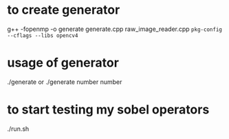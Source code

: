 # to create generator
g++ -fopenmp -o generate generate.cpp raw_image_reader.cpp `pkg-config --cflags --libs opencv4`

# usage of generator
./generate or ./generate number number

# to start testing my sobel operators
./run.sh
